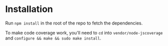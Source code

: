 Installation
============

Run `npm install` in the root of the repo to fetch the dependencies.

To make code coverage work, you'll need to `cd` into `vendor/node-jscoverage` and `configure && make && sudo make install`.

